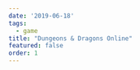 ```yaml
---
date: '2019-06-18'
tags:
  - game
title: "Dungeons & Dragons Online"
featured: false
order: 1
---
```

